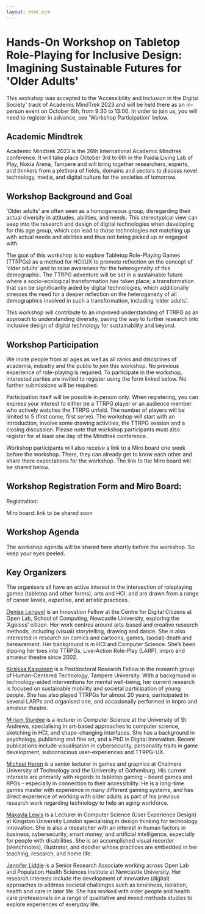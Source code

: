 ```yaml
---
layout: html.njk
---
```


# Hands-On Workshop on Tabletop Role-Playing for Inclusive Design: Imagining Sustainable Futures for 'Older Adults'

This workshop was accepted to the 'Accessibility and Inclusion in the Digital Society' track of Academic MindTrek 2023 and will be held there as an in-person event on October 6th, from 9:30 to 13:00. In order to join us, you will need to register in advance, see 'Workshop Participation' below.

## Academic Mindtrek 

Academic Mindtrek 2023 is the 26th International Academic Mindtrek conference. It will take place October 3rd to 6th in the Paidia Living Lab of Play, Nokia Arena, Tampere and will bring together researchers, experts, and thinkers from a plethora of fields, domains and sectors to discuss novel technology, media, and digital culture for the societies of tomorrow.

## Workshop Background and Goal

‘Older adults’ are often seen as a homogeneous group, disregarding their actual diversity in attitudes, abilities, and needs. This stereotypical view can seep into the research and design of digital technologies when developing for this age group, which can lead to those technologies not matching up with actual needs and abilities and thus not being picked up or engaged with. 

The goal of this workshop is to explore Tabletop Role-Playing Games (TTRPGs) as a method for HCI/UX to promote reflection on the concept of ‘older adults’ and to raise awareness for the heterogeneity of this demographic. The TTRPG adventure will be set in a sustainable future where a socio-ecological transformation has taken place; a transformation that can be significantly aided by digital technologies, which additionally stresses the need for a deeper reflection on the heterogeneity of all demographics involved in such a transformation, including ‘older adults’. 

This workshop will contribute to an improved understanding of TTRPG as an approach to understanding diversity, paving the way to further research into inclusive design of digital technology for sustainability and beyond.

## Workshop Participation

We invite people from all ages as well as all ranks and disciplines of academia, industry and the public to join this workshop. No previous experience of role-playing is required. To participate in the workshop, interested parties are invited to register using the form linked below. No further submissions will be required. 

Participation itself will be possible in person only. When registering, you can express your interest to either be a TTRPG player or an audience member who actively watches the TTRPG unfold. The number of players will be limited to 5 (first come, first serve). The workshop will start with an introduction, involve some drawing activities, the TTRPG session and a closing discussion. Please note that workshop participants must also register for at least one day of the Mindtrek conference.

Workshop participants will also receive a link to a Miro board one week before the workshop. There, they can already get to know each other and share there expectations for the workshop. The link to the Miro board will be shared below.

## Workshop Registration Form and Miro Board: 

Registration:

Miro board: link to be shared soon

## Workshop Agenda

The workshop agenda will be shared here shortly before the workshop. So keep your eyes peeled.

## Key Organizers

The organisers all have an active interest in the intersection of roleplaying games (tabletop and other forms), arts and HCI, and are drawn from a range of career levels, expertise, and artistic practices.

[Denise Lengyel](https://tincrow.net/) is an Innovation Fellow at the Centre for Digital Citizens at Open Lab, School of Computing, Newcastle University, exploring the ‘Ageless’ citizen. Her work centres around arts-based and creative research methods, including (visual) storytelling, drawing and dance. She is also interested in research on comics and cartoons, games, (social) death and bereavement. Her background is in HCI and Computer Science. She’s been dipping her toes into TTRPGs, Live-Action Role-Play (LARP), impro and amateur theatre since 2002.

[Kirsikka Kaipainen](https://www.tuni.fi/en/kirsikka-kaipainen) is a Postdoctoral Research Fellow in the research group of Human-Centered Technology, Tampere University.
With a background in technology-aided interventions for mental well-being, her current research is focused on sustainable mobility and societal participation of young people. She has also played TTRPGs for almost 20 years, participated in several LARPs and organised one, and occasionally performed in impro and amateur theatre.

[Miriam Sturdee](https://www.st-andrews.ac.uk/computer-science/people/ms535/) is a lecturer in Computer Science at the University of St Andrews, specialising in art-based approaches to computer science, sketching in HCI, and shape-changing interfaces. She has a background in psychology, publishing and fine art, and a PhD in Digital Innovation. Recent publications include visualisation in cybersecurity, personality traits in game development, subconscious user-experiences and TTRPG-UX.

[Michael Heron](https://www.gu.se/om-universitetet/hitta-person/af161531-df86-462d-baab-a71b8368615a) is a senior lecturer in games and graphics at Chalmers University of Technology and the University of Gothenburg. His current interests are primarily with regards to tabletop gaming – board games and RPGs – especially in connection to their accessibility. He is a long-time games master with experience in many different gaming systems, and has direct experience of working with older adults as part of his previous research work regarding technology to help an aging workforce.

[Makayla Lewis](https://makaylalewis.co.uk/) is a Lecturer in Computer Science (User Experience Design) at Kingston University London specialising in design thinking for technology innovation. She is also a researcher with an interest in human factors in business, cybersecurity, smart money, and artificial intelligence, especially for people with disabilities. She is an accomplished visual recorder (sketchnotes), illustrator, and doodler whose practices are embedded in her teaching, research, and home life.

[Jennifer Liddle](https://openlab.ncl.ac.uk/people/jennifer-liddle/) is a Senior Research Associate working across Open Lab and Population Health Sciences Institute at Newcastle
University. Her research interests include the development of innovative (digital) approaches to address societal challenges such as loneliness, isolation, health and care in later life. She has worked with older people and health care professionals on a range of qualitative and mixed methods studies to explore experiences of everyday life.
